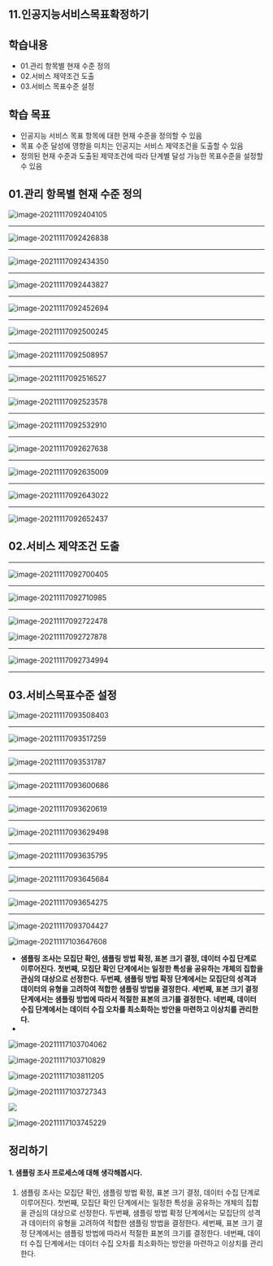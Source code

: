 

## 11.인공지능서비스목표확정하기



## 학습내용

- 01.관리 항목별 현재 수준 정의
- 02.서비스 제약조건 도출
- 03.서비스 목표수준 설정

## 학습 목표

- 인공지능 서비스 목표 항목에 대한 현재 수준을 정의할 수 있음
- 목표 수준 달성에 영향을 미치는 인공지는 서비스 제약조건을 도출할 수 있음
- 정의된 현재 수준과 도출된 제약조건에 따라 단계별 달성 가능한 목표수준을 설정할 수 있음

## 01.관리 항목별 현재 수준 정의

![image-20211117092404105](11.인공지능서비스목표확정하기.assets/image-20211117092404105.png)

---

![image-20211117092426838](11.인공지능서비스목표확정하기.assets/image-20211117092426838.png)

---

![image-20211117092434350](11.인공지능서비스목표확정하기.assets/image-20211117092434350.png)

---

![image-20211117092443827](11.인공지능서비스목표확정하기.assets/image-20211117092443827.png)

---

![image-20211117092452694](11.인공지능서비스목표확정하기.assets/image-20211117092452694.png)

---

![image-20211117092500245](11.인공지능서비스목표확정하기.assets/image-20211117092500245.png)

---

![image-20211117092508957](11.인공지능서비스목표확정하기.assets/image-20211117092508957.png)

---

![image-20211117092516527](11.인공지능서비스목표확정하기.assets/image-20211117092516527.png)

---

![image-20211117092523578](11.인공지능서비스목표확정하기.assets/image-20211117092523578.png)

---

![image-20211117092532910](11.인공지능서비스목표확정하기.assets/image-20211117092532910.png)

---

![image-20211117092627638](11.인공지능서비스목표확정하기.assets/image-20211117092627638.png)

---

![image-20211117092635009](11.인공지능서비스목표확정하기.assets/image-20211117092635009.png)

---

![image-20211117092643022](11.인공지능서비스목표확정하기.assets/image-20211117092643022.png)

---

![image-20211117092652437](11.인공지능서비스목표확정하기.assets/image-20211117092652437.png)

## 02.서비스 제약조건 도출

---

![image-20211117092700405](11.인공지능서비스목표확정하기.assets/image-20211117092700405.png)

---

![image-20211117092710985](11.인공지능서비스목표확정하기.assets/image-20211117092710985.png)



---

![image-20211117092722478](11.인공지능서비스목표확정하기.assets/image-20211117092722478.png)

![image-20211117092727878](11.인공지능서비스목표확정하기.assets/image-20211117092727878.png)

---

![image-20211117092734994](11.인공지능서비스목표확정하기.assets/image-20211117092734994.png)

---

## 03.서비스목표수준 설정

![image-20211117093508403](11.인공지능서비스목표확정하기.assets/image-20211117093508403.png)

---

![image-20211117093517259](11.인공지능서비스목표확정하기.assets/image-20211117093517259.png)

---

![image-20211117093531787](11.인공지능서비스목표확정하기.assets/image-20211117093531787.png)

---



![image-20211117093600686](11.인공지능서비스목표확정하기.assets/image-20211117093600686.png)

---

![image-20211117093620619](11.인공지능서비스목표확정하기.assets/image-20211117093620619.png)

---

![image-20211117093629498](11.인공지능서비스목표확정하기.assets/image-20211117093629498.png)

---

![image-20211117093635795](11.인공지능서비스목표확정하기.assets/image-20211117093635795.png)

---

![image-20211117093645684](11.인공지능서비스목표확정하기.assets/image-20211117093645684.png)

---

![image-20211117093654275](11.인공지능서비스목표확정하기.assets/image-20211117093654275.png)

---

![image-20211117093704427](11.인공지능서비스목표확정하기.assets/image-20211117093704427.png)

![image-20211117103647608](11.인공지능서비스목표확정하기.assets/image-20211117103647608.png)

- **샘플링 조사는 모집단 확인, 샘플링 방법 확정, 표본 크기 결정, 데이터 수집 단계로 이루어진다.**
  **첫번째, 모집단 확인 단계에서는 일정한 특성을 공유하는 개체의 집합을 관심의 대상으로 선정한다.**
  **두번째, 샘플링 방법 확정 단계에서는 모집단의 성격과 데이터의 유형을 고려하여 적합한 샘플링 방법을 결정한다.**
  **세번째, 표본 크기 결정 단계에서는 샘플링 방법에 따라서 적절한 표본의 크기를 결정한다.**
  **네번째, 데이터 수집 단계에서는 데이터 수집 오차를 최소화하는 방안을 마련하고 이상치를 관리한다.**
- 

![image-20211117103704062](11.인공지능서비스목표확정하기.assets/image-20211117103704062.png)

![image-20211117103710829](11.인공지능서비스목표확정하기.assets/image-20211117103710829.png)

![image-20211117103811205](11.인공지능서비스목표확정하기.assets/image-20211117103811205.png)

![image-20211117103727343](11.인공지능서비스목표확정하기.assets/image-20211117103727343.png)

![](11.인공지능서비스목표확정하기.assets/image-20211117103731782.png)

![image-20211117103745229](11.인공지능서비스목표확정하기.assets/image-20211117103745229.png)

## 정리하기

#### 1. 샘플링 조사 프로세스에 대해 생각해봅시다.

1. 샘플링 조사는 모집단 확인, 샘플링 방법 확정, 표본 크기 결정, 데이터 수집 단계로 이루어진다.
   첫번째, 모집단 확인 단계에서는 일정한 특성을 공유하는 개체의 집합을 관심의 대상으로 선정한다.
   두번째, 샘플링 방법 확정 단계에서는 모집단의 성격과 데이터의 유형을 고려하여 적합한 샘플링 방법을 결정한다.
   세번째, 표본 크기 결정 단계에서는 샘플링 방법에 따라서 적절한 표본의 크기를 결정한다.
   네번째, 데이터 수집 단계에서는 데이터 수집 오차를 최소화하는 방안을 마련하고 이상치를 관리한다.